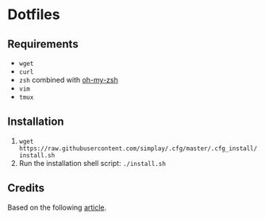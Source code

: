 # Dotfiles



## Requirements
+ `wget`
+ `curl`
+ `zsh` combined with [oh-my-zsh](https://github.com/robbyrussell/oh-my-zsh)
+ `vim`
+ `tmux`

## Installation

1. `wget https://raw.githubusercontent.com/simplay/.cfg/master/.cfg_install/install.sh`
2. Run the installation shell script: `./install.sh`


## Credits
Based on the following [article](https://developer.atlassian.com/blog/2016/02/best-way-to-store-dotfiles-git-bare-repo/).
